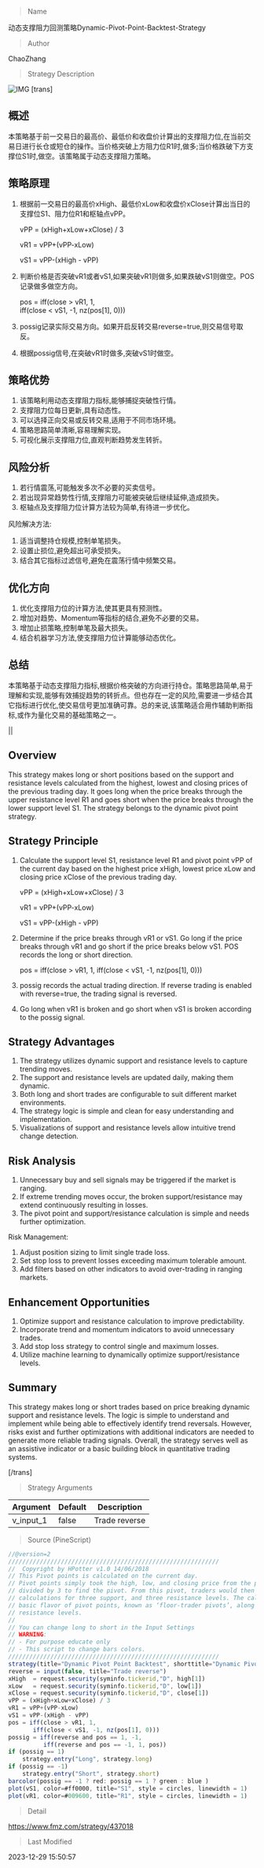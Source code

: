 
> Name

动态支撑阻力回测策略Dynamic-Pivot-Point-Backtest-Strategy

> Author

ChaoZhang

> Strategy Description

![IMG](https://www.fmz.com/upload/asset/d007374573dfc07aa1.png)
[trans]

## 概述

本策略基于前一交易日的最高价、最低价和收盘价计算出的支撑阻力位,在当前交易日进行长仓或短仓的操作。当价格突破上方阻力位R1时,做多;当价格跌破下方支撑位S1时,做空。该策略属于动态支撑阻力策略。

## 策略原理   

1. 根据前一交易日的最高价xHigh、最低价xLow和收盘价xClose计算出当日的支撑位S1、阻力位R1和枢轴点vPP。

    vPP = (xHigh+xLow+xClose) / 3

    vR1 = vPP+(vPP-xLow)  

    vS1 = vPP-(xHigh - vPP)

2. 判断价格是否突破vR1或者vS1,如果突破vR1则做多,如果跌破vS1则做空。POS记录做多做空方向。

    pos = iff(close > vR1, 1,    
            iff(close < vS1, -1, nz(pos[1], 0)))  

3. possig记录实际交易方向。如果开启反转交易reverse=true,则交易信号取反。

4. 根据possig信号,在突破vR1时做多,突破vS1时做空。

## 策略优势

1. 该策略利用动态支撑阻力指标,能够捕捉突破性行情。
2. 支撑阻力位每日更新,具有动态性。
3. 可以选择正向交易或反转交易,适用于不同市场环境。
4. 策略思路简单清晰,容易理解实现。
5. 可视化展示支撑阻力位,直观判断趋势发生转折。

## 风险分析   

1. 若行情震荡,可能触发多次不必要的买卖信号。
2. 若出现异常趋势性行情,支撑阻力可能被突破后继续延伸,造成损失。  
3. 枢轴点及支撑阻力位计算方法较为简单,有待进一步优化。

风险解决方法:

1. 适当调整持仓规模,控制单笔损失。
2. 设置止损位,避免超出可承受损失。
3. 结合其它指标过滤信号,避免在震荡行情中频繁交易。

## 优化方向  

1. 优化支撑阻力位的计算方法,使其更具有预测性。
2. 增加对趋势、Momentum等指标的结合,避免不必要的交易。  
3. 增加止损策略,控制单笔及最大损失。
4. 结合机器学习方法,使支撑阻力位计算能够动态优化。

## 总结

本策略基于动态支撑阻力指标,根据价格突破的方向进行持仓。策略思路简单,易于理解和实现,能够有效捕捉趋势的转折点。但也存在一定的风险,需要进一步结合其它指标进行优化,使交易信号更加准确可靠。总的来说,该策略适合用作辅助判断指标,或作为量化交易的基础策略之一。

||

## Overview

This strategy makes long or short positions based on the support and resistance levels calculated from the highest, lowest and closing prices of the previous trading day. It goes long when the price breaks through the upper resistance level R1 and goes short when the price breaks through the lower support level S1. The strategy belongs to the dynamic pivot point strategy.  

## Strategy Principle

1. Calculate the support level S1, resistance level R1 and pivot point vPP of the current day based on the highest price xHigh, lowest price xLow and closing price xClose of the previous trading day.  

    vPP = (xHigh+xLow+xClose) / 3

    vR1 = vPP+(vPP-xLow)   

    vS1 = vPP-(xHigh - vPP)  

2. Determine if the price breaks through vR1 or vS1. Go long if the price breaks through vR1 and go short if the price breaks below vS1. POS records the long or short direction.

    pos = iff(close > vR1, 1, 
            iff(close < vS1, -1, nz(pos[1], 0)))
    
3. possig records the actual trading direction. If reverse trading is enabled with reverse=true, the trading signal is reversed.  

4. Go long when vR1 is broken and go short when vS1 is broken according to the possig signal.

## Strategy Advantages  

1. The strategy utilizes dynamic support and resistance levels to capture trending moves.  
2. The support and resistance levels are updated daily, making them dynamic.
3. Both long and short trades are configurable to suit different market environments.  
4. The strategy logic is simple and clean for easy understanding and implementation.  
5. Visualizations of support and resistance levels allow intuitive trend change detection.   

## Risk Analysis   

1. Unnecessary buy and sell signals may be triggered if the market is ranging.
2. If extreme trending moves occur, the broken support/resistance may extend continuously resulting in losses. 
3. The pivot point and support/resistance calculation is simple and needs further optimization.  

Risk Management:

1. Adjust position sizing to limit single trade loss.  
2. Set stop loss to prevent losses exceeding maximum tolerable amount. 
3. Add filters based on other indicators to avoid over-trading in ranging markets.

## Enhancement Opportunities

1. Optimize support and resistance calculation to improve predictability.  
2. Incorporate trend and momentum indicators to avoid unnecessary trades.
3. Add stop loss strategy to control single and maximum losses.  
4. Utilize machine learning to dynamically optimize support/resistance levels.  

## Summary  

This strategy makes long or short trades based on price breaking dynamic support and resistance levels. The logic is simple to understand and implement while being able to effectively identify trend reversals. However, risks exist and further optimizations with additional indicators are needed to generate more reliable trading signals. Overall, the strategy serves well as an assistive indicator or a basic building block in quantitative trading systems.  

[/trans] 


> Strategy Arguments



|Argument|Default|Description|
|----|----|----|
|v_input_1|false|Trade reverse|


> Source (PineScript)

``` javascript
//@version=2
////////////////////////////////////////////////////////////
//  Copyright by HPotter v1.0 14/06/2018
// This Pivot points is calculated on the current day.
// Pivot points simply took the high, low, and closing price from the previous period and 
// divided by 3 to find the pivot. From this pivot, traders would then base their 
// calculations for three support, and three resistance levels. The calculation for the most 
// basic flavor of pivot points, known as ‘floor-trader pivots’, along with their support and 
// resistance levels.
//
// You can change long to short in the Input Settings
// WARNING:
// - For purpose educate only
// - This script to change bars colors.
////////////////////////////////////////////////////////////
strategy(title="Dynamic Pivot Point Backtest", shorttitle="Dynamic Pivot Point", overlay = true)
reverse = input(false, title="Trade reverse")
xHigh  = request.security(syminfo.tickerid,"D", high[1])
xLow   = request.security(syminfo.tickerid,"D", low[1])
xClose = request.security(syminfo.tickerid,"D", close[1])
vPP = (xHigh+xLow+xClose) / 3
vR1 = vPP+(vPP-xLow)
vS1 = vPP-(xHigh - vPP)
pos = iff(close > vR1, 1,
       iff(close < vS1, -1, nz(pos[1], 0))) 
possig = iff(reverse and pos == 1, -1,
          iff(reverse and pos == -1, 1, pos))	   
if (possig == 1) 
    strategy.entry("Long", strategy.long)
if (possig == -1)
    strategy.entry("Short", strategy.short)	   	    
barcolor(possig == -1 ? red: possig == 1 ? green : blue ) 
plot(vS1, color=#ff0000, title="S1", style = circles, linewidth = 1)
plot(vR1, color=#009600, title="R1", style = circles, linewidth = 1)
```

> Detail

https://www.fmz.com/strategy/437018

> Last Modified

2023-12-29 15:50:57
